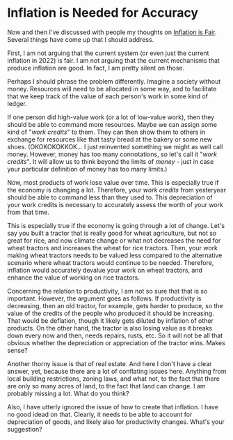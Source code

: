 # Inflation is Needed for Accuracy

Now and then I've discussed with people my thoughts on [Inflation is
Fair](blog-20220409-inflation-is-fair.html). Several things have come up that I
should address.

First, I am not arguing that the current system (or even just the current
inflation in 2022) is fair. I am not arguing that the current mechanisms that
produce inflation are good. In fact, I am pretty silent on those.

Perhaps I should phrase the problem differently. Imagine a society without
money. Resources will need to be allocated in some way, and to facilitate that
we keep track of the value of each person's work in some kind of ledger.

If one person did high-value work (or a lot of low-value work), then they
should be able to command more resources. Maybe we can assign some kind of
"*work credits*" to them. They can then show them to others in exchange for
resources like that tasty bread at the bakery or some new shoes.
(OKOKOKOKKOK... I just reinvented something we might as well call money.
However, money has too many connotations, so let's call it "*work credits*". It
will allow us to think beyond the limits of *money* - just in case your
particular definition of money has too many limits.)

Now, most products of work lose value over time. This is especially true if the
economy is changing a lot. Therefore, your *work credits* from yesteryear
should be able to command less than they used to. This depreciation of your
work credits is necessary to accurately assess the worth of your work from that
time.

This is especially true if the economy is going through a lot of change. Let's
say you built a tractor that is really good for wheat agriculture, but not so
great for rice, and now climate change or what not decreases the need for wheat
tractors and increases the wheat for rice tractors. Then, your work making
wheat tractors needs to be valued less compared to the alternative scenario
where wheat tractors would continue to be needed. Therefore, inflation would
accurately devalue your work on wheat tractors, and enhance the value of
working on rice tractors.

Concerning the relation to productivity, I am not so sure that that is so
important. However, the argument goes as follows. If productivity is
decreasing, then an old tractor, for example, gets harder to produce, so the
value of the credits of the people who produced it should be increasing. That
would be deflation, though it likely gets diluted by inflation of other
products. On the other hand, the tractor is also losing value as it breaks down
every now and then, needs repairs, rusts, etc. So it will not be all that
obvious whether the depreciation or appreciation of the tractor wins. Makes
sense?

Another thorny issue is that of real estate. And here I don't have a clear
answer, yet, because there are a lot of conflating issues here. Anything from
local building restrictions, zoning laws, and what not, to the fact that there
are only so many acres of land, to the fact that land can change. I am probably
missing a lot. What do you think?

Also, I have utterly ignored the issue of how to create that inflation. I have
no good idead on that. Clearly, it needs to be able to account for depreciation
of goods, and likely also for productivity changes. What's your suggestion?
